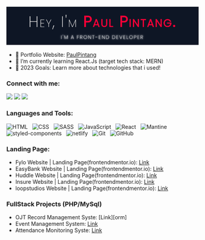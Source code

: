 ![Header](/banner-github.png)

- 🔭 Portfolio Website: [PaulPintang][website]
- 🌱 I’m currently learning React.Js (target tech stack: MERN)
- 🥅 2023 Goals: Learn more about technologies that i used!

### Connect with me:

<div>
  <a href="mailto:paulpintang.dev@gmail.com" target="_blank"><img src="https://img.shields.io/badge/-Gmail-%23333?style=for-the-badge&logo=gmail&logoColor=white" target="_blank"></a>
  <a href="https://www.facebook.com/paulpintang.dev" target="_blank"><img src="https://img.shields.io/badge/-Facebook-3295E8?style=for-the-badge&logo=facebook&logoColor=white" target="_blank"></a>
  <a href="https://www.linkedin.com/in/paulpintangdev/" target="_blank"><img src="https://img.shields.io/badge/-LinkedIn-%230077B5?style=for-the-badge&logo=linkedin&logoColor=white" target="_blank"></a>
</div>

### Languages and Tools:

<p>
  <img src="https://img.shields.io/badge/HTML5-E34F26?style=for-the-badge&logo=html5&logoColor=white" alt="HTML" />&nbsp;&nbsp;
  <img src="https://img.shields.io/badge/CSS3-1572B6?style=for-the-badge&logo=css3&logoColor=white" alt="CSS" />&nbsp;&nbsp;
  <img src="https://img.shields.io/badge/Sass-CC6699?style=for-the-badge&logo=sass&logoColor=white" alt="SASS" />&nbsp;&nbsp;
  <img src="https://img.shields.io/badge/JavaScript-323330?style=for-the-badge&logo=javascript&logoColor=F7DF1E" alt="JavaScript" />&nbsp;&nbsp;
  <img src="https://img.shields.io/badge/React-20232A?style=for-the-badge&logo=react&logoColor=61DAFB" alt="React" />&nbsp;&nbsp;
  <img src="https://img.shields.io/badge/mantine-3295E8?style=for-the-badge&logo=mantine&logoColor=61DAFB" alt="Mantine" />&nbsp;&nbsp;
  <img src="https://img.shields.io/badge/styled--components-DB7093?style=for-the-badge&logo=styled-components&logoColor=white" alt="styled-components" />&nbsp;&nbsp;
  <img src="https://img.shields.io/badge/netlify-36A9B4?style=for-the-badge&logo=netlify&logoColor=black" alt="netlify" />&nbsp;&nbsp;
  <img src="https://img.shields.io/badge/Git-F05032?style=for-the-badge&logo=git&logoColor=white" alt="Git" />&nbsp;&nbsp;
  <img src="https://img.shields.io/badge/github%20-%23000.svg?&style=for-the-badge&logo=github&logoColor=white" alt="GitHub" />
</p>

### Landing Page:

- Fylo Website | Landing Page(frontendmentor.io): [Link][fylo]
- EasyBank Website | Landing Page(frontendmentor.io): [Link][easybank]
- Huddle Website | Landing Page(frontendmentor.io): [Link][huddle]
- Insure Website | Landing Page(frontendmentor.io): [Link][insure]
- loopstudios Website | Landing Page(frontendmentor.io): [Link][loopstudios]

### FullStack Projects (PHP/MySql)

- OJT Record Management Syste: [Link][orm]
- Event Management System: [Link][ems]
- Attendance Monitoring Syste: [Link][ams]

[website]: http://paulpintang.com

<!-- Projects -->

[covidtracker]: https://paulpintang.github.io/Covid-19-Tracker-App/
[covidtrackerv2]: https://pincovid19-tracker-v2.netlify.app/
[fylo]: https://festive-goldberg-678aaa.netlify.app/
[easybank]: https://sharp-heyrovsky-44e00e.netlify.app/
[huddle]: https://hudddleee-landing-page.netlify.app/
[insure]: https://festive-jennings-234480.netlify.app/
[loopstudios]: https://friendly-joliot-d759bc.netlify.app/

[rms]: https://github.com/jessiesantiano/ojt-rm-system
[ams]: https://github.com/PaulPintang/ComLab-Attendance-Monitoring-System
[ems]: https://github.com/PaulPintang/BUPC-Event-Management-System
